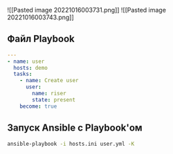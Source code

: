 ![[Pasted image 20221016003731.png]]
![[Pasted image 20221016003743.png]]

## Файл Playbook
```yml
---
- name: user
  hosts: demo
  tasks:
	- name: Create user
	  user:
		name: riser
		state: present
	become: true
```

## Запуск Ansible с Playbook'ом
```bash
ansible-playbook -i hosts.ini user.yml -K 
```
